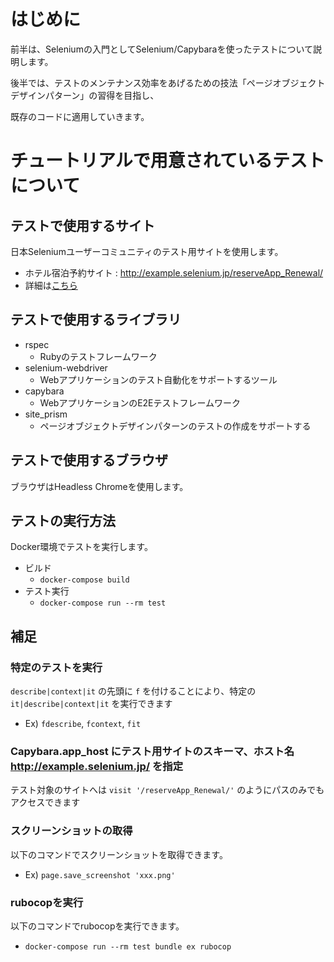 # はじめに

前半は、Seleniumの入門としてSelenium/Capybaraを使ったテストについて説明します。

後半では、テストのメンテナンス効率をあげるための技法「ページオブジェクトデザインパターン」の習得を目指し、

既存のコードに適用していきます。

# チュートリアルで用意されているテストについて

## テストで使用するサイト

日本Seleniumユーザーコミュニティのテスト用サイトを使用します。

- ホテル宿泊予約サイト : http://example.selenium.jp/reserveApp_Renewal/
- 詳細は[こちら](https://sites.google.com/site/seleniumjp/test-site)

## テストで使用するライブラリ

- rspec
  - Rubyのテストフレームワーク
- selenium-webdriver
  - Webアプリケーションのテスト自動化をサポートするツール
- capybara
  - WebアプリケーションのE2Eテストフレームワーク
- site_prism
  - ページオブジェクトデザインパターンのテストの作成をサポートする

## テストで使用するブラウザ

ブラウザはHeadless Chromeを使用します。

## テストの実行方法

Docker環境でテストを実行します。

- ビルド
  - `docker-compose build`
- テスト実行
  - `docker-compose run --rm test`

## 補足

### 特定のテストを実行

`describe|context|it` の先頭に `f` を付けることにより、特定の `it|describe|context|it` を実行できます
- Ex) `fdescribe`, `fcontext`, `fit`

### Capybara.app_host にテスト用サイトのスキーマ、ホスト名 http://example.selenium.jp/ を指定

テスト対象のサイトへは `visit '/reserveApp_Renewal/'` のようにパスのみでもアクセスできます

### スクリーンショットの取得

以下のコマンドでスクリーンショットを取得できます。
- Ex) `page.save_screenshot 'xxx.png'`

### rubocopを実行

以下のコマンドでrubocopを実行できます。
- `docker-compose run --rm test bundle ex rubocop`
